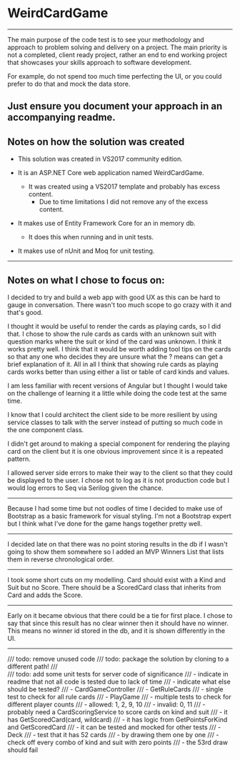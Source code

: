 # WeirdCardGame

--------------------------------------------------------------------------------
The main purpose of the code test is to see your methodology and approach to
problem solving and delivery on a project. The main priority is not a completed,
client ready project, rather an end to end working project that showcases your
skills approach to software development.

For example, do not spend too much time perfecting the UI, or you could prefer
to do that and mock the data store.

Just ensure you document your approach in an accompanying readme.
--------------------------------------------------------------------------------

Notes on how the solution was created
--------------------------------------------------------------------------------
- This solution was created in VS2017 community edition.

- It is an ASP.NET Core web application named WeirdCardGame.
	- It was created using a VS2017 template and probably has excess content.
		- Due to time limitations I did not remove any of the excess content.

- It makes use of Entity Framework Core for an in memory db.
	- It does this when running and in unit tests.

- It makes use of nUnit and Moq for unit testing.
--------------------------------------------------------------------------------

Notes on what I chose to focus on:
--------------------------------------------------------------------------------
I decided to try and build a web app with good UX as this can be hard to gauge
in conversation. There wasn't too much scope to go crazy with it and that's good.

I thought it would be useful to render the cards as playing cards, so I did that.
I chose to show the rule cards as cards with an unknown suit with question marks
where the suit or kind of the card was unknown. I think it works pretty well. I
think that it would be worth adding tool tips on the cards so that any one who
decides they are unsure what the ? means can get a brief explanation of it. All
in all I think that showing rule cards as playing cards works better than using
either a list or table of card kinds and values.

I am less familiar with recent versions of Angular but I thought I would take on
the challenge of learning it a little while doing the code test at the same time.

I know that I could architect the client side to be more resilient by using
service classes to talk with the server instead of putting so much code in the
one component class.

I didn't get around to making a special component for rendering the playing card
on the client but it is one obvious improvement since it is a repeated pattern.

I allowed server side errors to make their way to the client so that they could
be displayed to the user. I chose not to log as it is not production code but I
would log errors to Seq via Serilog given the chance.

****
Because I had some time but not oodles of time I decided to make use of Bootstrap
as a basic framework for visual styling. I'm not a Bootstrap expert but I think
what I've done for the game hangs together pretty well.

****
I decided late on that there was no point storing results in the db if I wasn't
going to show them somewhere so I added an MVP Winners List that lists them in
reverse chronological order.

****
I took some short cuts on my modelling. Card should exist with a Kind and Suit
but no Score. There should be a ScoredCard class that inherits from Card and
adds the Score.

****
Early on it became obvious that there could be a tie for first place. I chose
to say that since this result has no clear winner then it should have no winner.
This means no winner id stored in the db, and it is shown differently in the UI.

--------------------------------------------------------------------------------


///     todo: remove unused code
///     todo: package the solution by cloning to a different path!
///     
///     todo: add some unit tests for server code of significance
///         - indicate in readme that not all code is tested due to lack of time
///             - indicate what else should be tested?
///         - CardGameController
///             - GetRuleCards
///                 - single test to check for all rule cards
///             - PlayGame
///                 - multiple tests to check for different player counts
///                     - allowed: 1, 2, 9, 10
///                     - invalid: 0, 11
///                 - probably need a CardScoringService to score cards on kind and suit
///                     - it has GetScoredCard(card, wildcard)
///                         - it has logic from GetPointsForKind and GetScoredCard
///                     - it can be tested and mocked for other tests
///             - Deck
///                 - test that it has 52 cards
///                     - by drawing them one by one
///                         - check off every combo of kind and suit with zero points
///                         - the 53rd draw should fail
